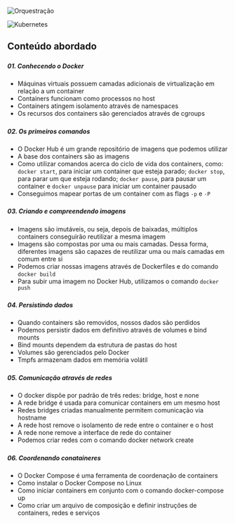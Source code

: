 <p>
<img src="https://img.shields.io/badge/Tema-Orquestração-darkred" alt="Orquestração" />
</p>
<p>
 <img src="https://img.shields.io/badge/Tecnologia-Kubernetes-blue" alt="Kubernetes" />
</p>

## Conteúdo abordado
###
#####
##### 01. Conhecendo o Docker
* Máquinas virtuais possuem camadas adicionais de virtualização em relação a um container
* Containers funcionam como processos no host
* Containers atingem isolamento através de namespaces
* Os recursos dos containers são gerenciados através de cgroups
###
#####
##### 02. Os primeiros comandos
* O Docker Hub é um grande repositório de imagens que podemos utilizar
* A base dos containers são as imagens
* Como utilizar comandos acerca do ciclo de vida dos containers, como: ```docker start```, para iniciar um container que 
esteja parado; ```docker stop```, para parar um que esteja rodando; ```docker pause```, para pausar um container e 
```docker unpause``` para iniciar um container pausado 
* Conseguimos mapear portas de um container com as flags ```-p``` e ```-P```
###
#####
##### 03. Criando e compreendendo imagens
* Imagens são imutáveis, ou seja, depois de baixadas, múltiplos containers conseguirão reutilizar a mesma imagem
* Imagens são compostas por uma ou mais camadas. Dessa forma, diferentes imagens são capazes de reutilizar uma ou mais camadas em comum entre si
* Podemos criar nossas imagens através de Dockerfiles e do comando ```docker build```
* Para subir uma imagem no Docker Hub, utilizamos o comando ```docker push```
###
#####
##### 04. Persistindo dados
* Quando containers são removidos, nossos dados são perdidos
* Podemos persistir dados em definitivo através de volumes e bind mounts
* Bind mounts dependem da estrutura de pastas do host
* Volumes são gerenciados pelo Docker
* Tmpfs armazenam dados em memória volátil
###
#####
##### 05. Comunicação através de redes
* O docker dispõe por padrão de três redes: bridge, host e none
* A rede bridge é usada para comunicar containers em um mesmo host
* Redes bridges criadas manualmente permitem comunicação via hostname
* A rede host remove o isolamento de rede entre o container e o host
* A rede none remove a interface de rede do container
* Podemos criar redes com o comando docker network create
###
#####
##### 06. Coordenando conataineres
* O Docker Compose é uma ferramenta de coordenação de containers
* Como instalar o Docker Compose no Linux
* Como iniciar containers em conjunto com o comando docker-compose up
* Como criar um arquivo de composição e definir instruções de containers, redes e serviços
